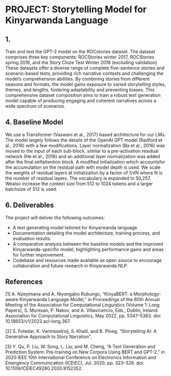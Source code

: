 # PROJECT: Storytelling Model for Kinyarwanda Language

## 1. 
Train and test the GPT-2 model on the ROCstories dataset. 
The dataset comprises three key components: ROCStories winter 2017,
ROCStories spring 2016, and the Story Cloze Test Winter 2018 (excluding validation)
These datasets offer a diverse range of complete five-sentence stories
and scenario-based tests, providing rich narrative contexts and challenging the model’s
comprehension abilities. By combining stories from different seasons and formats, 
the model gains exposure to varied storytelling styles, themes, and lengths, fostering adaptability
and preventing biases. This comprehensive dataset composition aims to train a robust text generation model capable of producing engaging and coherent narratives across a wide spectrum of scenarios.


## 4. Baseline Model

We use a Transformer (Vaswani et al., 2017) based architecture for our LMs. 
The model largely follows the details of the OpenAI GPT model (Radford et al., 2018)
with a few modifications. Layer normalization (Ba et al., 2016) was moved to the input
of each sub-block, similar to a pre-activation residual network (He et al., 2016) and an
additional layer normalization was added after the final selfattention block. A modified 
initialization which accountsfor the accumulation on the residual path with model depth
is used. We scale the weights of residual layers at initialization by a factor of 1/√N 
where N is the number of residual layers. The vocabulary is expanded to 50,257. 
Wealso increase the context size from 512 to 1024 tokens and a larger batchsize of 512 is used.


## 6. Deliverables

The project will deliver the following outcomes:

- A text generating model tailored for Kinyarwanda language.
- Documentation detailing the model architecture, training process, and evaluation results.
- A comparative analysis between the baseline models and the improved Kinyarwanda-specific model, highlighting performance gains and areas for further improvement.
- Codebase and resources made available as open source to encourage collaboration and future research in Kinyarwanda NLP.

## References

[1] A. Nzeyimana and A. Niyongabo Rubungo, “KinyaBERT: a Morphology-aware Kinyarwanda Language Model,” in Proceedings of the 60th Annual Meeting of the Association for Computational Linguistics (Volume 1: Long Papers), S. Muresan, P. Nakov, and A. Villavicencio, Eds., Dublin, Ireland: Association for Computational Linguistics, May 2022, pp. 5347–5363. doi: 10.18653/v1/2022.acl-long.367.

[2] S. Fotedar, K. Vannisselroij, S. Khalil, and B. Ploeg, “Storytelling AI: A Generative Approach to Story Narration”.

[3] Y. Qu, P. Liu, W. Song, L. Liu, and M. Cheng, “A Text Generation and Prediction System: Pre-training on New Corpora Using BERT and GPT-2,” in 2020 IEEE 10th International Conference on Electronics Information and Emergency Communication (ICEIEC), Jul. 2020, pp. 323–326. doi: 10.1109/ICEIEC49280.2020.9152352.